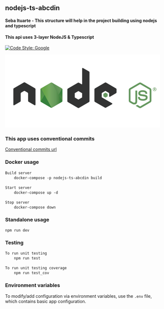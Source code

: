 ## nodejs-ts-abcdin

#### Seba Ituarte - This structure will help in the project building using nodejs and typescript

#### This api uses 3-layer NodeJS & Typescript

[![Code Style: Google](https://img.shields.io/badge/code%20style-google-blueviolet.svg)](https://github.com/google/gts)

![alt text](./nodejs_logo.png)

### This app uses conventional commits

[Conventional commits url](https://www.conventionalcommits.org/en/v1.0.0/)

### Docker usage

    Build server
        docker-compose -p nodejs-ts-abcdin build

    Start server
        docker-compose up -d

    Stop server
        docker-compose down

### Standalone usage

    npm run dev

### Testing

    To run unit testing
        npm run test

    To run unit testing coverage
        npm run test_cov

### Environment variables

To modify/add configuration via environment variables, use the `.env` file, which contains basic app configuration.
